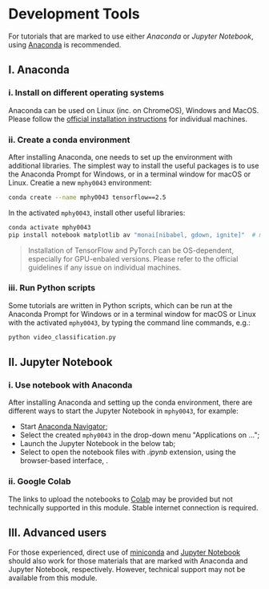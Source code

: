 # Development Tools

For tutorials that are marked to use either *Anaconda* or *Jupyter Notebook*, using [Anaconda](https://docs.anaconda.com/anaconda/) is recommended.


## I. Anaconda

### i. Install on different operating systems
Anaconda can be used on Linux (inc. on ChromeOS), Windows and MacOS. Please follow the [official installation instructions](https://docs.anaconda.com/anaconda/install/) for individual machines.

### ii. Create a conda environment
After installing Anaconda, one needs to set up the environment with additional libraries. The simplest way to install the useful packages is to use the Anaconda Prompt for Windows, or in a terminal window for macOS or Linux. Creatie a new `mphy0043` environment:
```bash
conda create --name mphy0043 tensorflow==2.5  
```
In the activated `mphy0043`, install other useful libraries:
```bash
conda activate mphy0043 
pip install notebook matplotlib av "monai[nibabel, gdown, ignite]"  # monai includes PyTorch
```

> Installation of TensorFlow and PyTorch can be OS-dependent, especially for GPU-enbaled versions. Please refer to the official guidelines if any issue on individual machines.

### iii. Run Python scripts
Some tutorials are written in Python scripts, which can be run at the Anaconda Prompt for Windows or in a terminal window for macOS or Linux with the activated `mphy0043`, by typing the command line commands, e.g.:
```bash
python video_classification.py
```


## II. Jupyter Notebook

### i. Use notebook with Anaconda
After installing Anaconda and setting up the conda environment, there are different ways to start the Jupyter Notebook in `mphy0043`, for example:

- Start [Anaconda Navigator](https://docs.anaconda.com/anaconda/navigator/index.html);
- Select the created `mphy0043` in the drop-down menu "Applications on ...";
- Launch the Jupyter Notebook in the below tab; 
- Select to open the notebook files with _.ipynb_ extension, using the browser-based interface, .

### ii. Google Colab
The links to upload the notebooks to [Colab](https://research.google.com/colaboratory/) may be provided but not technically supported in this module. Stable internet connection is required. 


## III. Advanced users
For those experienced, direct use of [miniconda](https://docs.conda.io/en/latest/miniconda.html) and [Jupyter Notebook](https://jupyter.org/) should also work for those materials that are marked with Anaconda and Jupyter Notebook, respectively. However, technical support may not be available from this module.  
